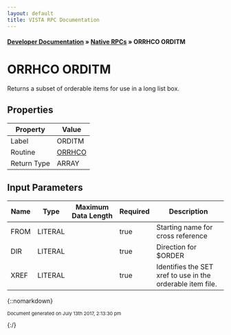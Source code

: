 ```yaml
---
layout: default
title: VISTA RPC Documentation
---
```


#### [Developer Documentation](../index) &#187; [Native RPCs](TableOfContents) &#187; ORRHCO ORDITM<br/>
# ORRHCO ORDITM

Returns a subset of orderable items for use in a long list box.

## Properties

Property | Value
--- | ---
Label | ORDITM
Routine | [ORRHCO](http://code.osehra.org/dox/Routine_ORRHCO_source.html)
Return Type | ARRAY


## Input Parameters

Name | Type | Maximum Data Length | Required | Description
--- | --- | --- | --- | ---
FROM | LITERAL |  | true | Starting name for cross reference
DIR | LITERAL |  | true | Direction for $ORDER
XREF | LITERAL |  | true | Identifies the SET xref to use in the orderable item file.



{::nomarkdown} <br/><p style="font-size: 11px">Document generated on July 13th 2017, 2:13:30 pm</p>{:/}
